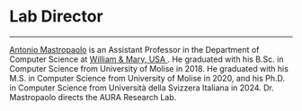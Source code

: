 
<h1><b>Lab Director</b></h1>

------------------

<a href="https://antoniomastropaolo.com">Antonio Mastropaolo</a> is an Assistant Professor in the Department of Computer Science at <a href="https://www.wm.edu/as/computerscience/">William & Mary, USA </a>. He graduated with his B.Sc. in Computer Science from University of Molise in 2018. He graduated with his M.S. in Computer Science from University of Molise in 2020, and his Ph.D. in Computer Science from Università della Svizzera Italiana in 2024. Dr. Mastropaolo directs the AURA Research Lab.

<div style="display: grid; grid-template-columns: repeat(4, 1fr); gap: 15px; padding: 5px;">
    <a href="https://antoniomastropaolo.com"><i class="fa-solid fa-globe fa-2x"></i></a>
    <a href="https://www.linkedin.com/in/antonio-mastropaolo-b3a1a2169/"><i class="fa-brands fa-linkedin fa-2x"></i></a>
    <a href="https://x.com/AntonioMastro2"><i class="fa-brands fa-x-twitter fa-2x"></i></a>
    <a href="https://scholar.google.com/citations?user=A6E30JkAAAAJ&hl=en&oi=ao"><i class="fa-brands fa-google-scholar fa-2x"></i></a>
</div>




